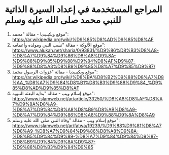 # المراجع المستخدمة في إعداد السيرة الذاتية للنبي محمد صلى الله عليه وسلم

1. موقع ويكيبيديا - مقالة "محمد": https://ar.wikipedia.org/wiki/%D9%85%D8%AD%D9%85%D8%AF
2. موقع الألوكة - مقالة "نسب النبي ومولده وأعمامه": https://www.alukah.net/sharia/0/93831/%D9%86%D8%B3%D8%A8-%D8%A7%D9%84%D9%86%D8%A8%D9%8A-%D9%88%D9%85%D9%88%D9%84%D8%AF%D9%87-%D9%88%D8%A3%D8%B9%D9%85%D8%A7%D9%85%D9%87/
3. موقع ويكيبيديا - مقالة "غزوات الرسول محمد": https://ar.wikipedia.org/wiki/%D8%BA%D8%B2%D9%88%D8%A7%D8%AA_%D8%A7%D9%84%D8%B1%D8%B3%D9%88%D9%84_%D9%85%D8%AD%D9%85%D8%AF
4. موقع إسلام ويب - مقالة "بداية البعثة النبوية": https://www.islamweb.net/ar/article/33250/%D8%A8%D8%AF%D8%A7%D9%8A%D8%A9-%D8%A7%D9%84%D8%A8%D8%B9%D8%AB%D8%A9-%D8%A7%D9%84%D9%86%D8%A8%D9%88%D9%8A%D8%A9
5. موقع إسلام ويب - مقالة "وفاة النبي صلى الله عليه وسلم": https://www.islamweb.net/ar/fatwa/19239/%D9%88%D9%81%D8%A7%D8%A9-%D8%A7%D9%84%D9%86%D8%A8%D9%8A-%D8%B5%D9%84%D9%89-%D8%A7%D9%84%D9%84%D9%87-%D8%B9%D9%84%D9%8A%D9%87-%D9%88%D8%B3%D9%84%D9%85
